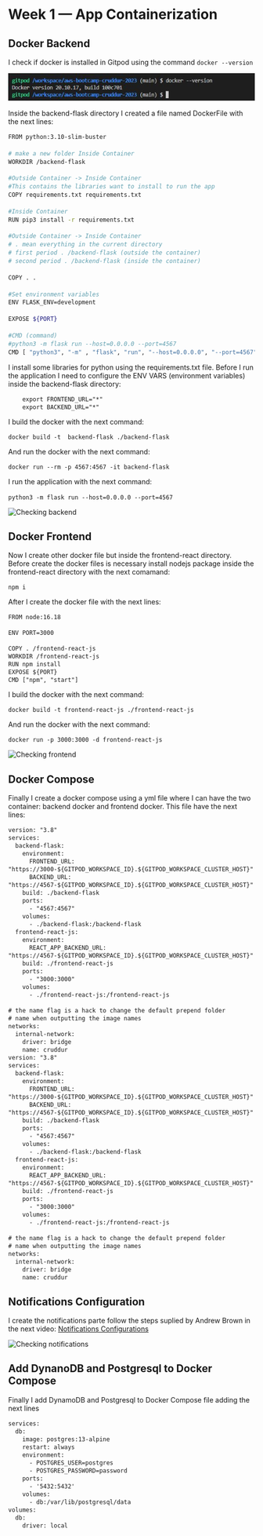 # Week 1 — App Containerization

## Docker Backend

I check if docker is installed in Gitpod using the command ```docker --version```

![Checking docker](assets/week1img/docker.JPG)

Inside the backend-flask directory I created a file named DockerFile with the next lines:

```sh
FROM python:3.10-slim-buster

# make a new folder Inside Container
WORKDIR /backend-flask 

#Outside Container -> Inside Container
#This contains the libraries want to install to run the app
COPY requirements.txt requirements.txt

#Inside Container
RUN pip3 install -r requirements.txt

#Outside Container -> Inside Container
# . mean everything in the current directory
# first period . /backend-flask (outside the container)
# second period . /backend-flask (inside the container)

COPY . .

#Set environment variables
ENV FLASK_ENV=development

EXPOSE ${PORT}

#CMD (command)
#python3 -m flask run --host=0.0.0.0 --port=4567
CMD [ "python3", "-m" , "flask", "run", "--host=0.0.0.0", "--port=4567"]
```

I install some libraries for python using the requirements.txt file. Before I run the application I need to configure the ENV VARS (environment variables) inside the backend-flask directory: 
```
    export FRONTEND_URL="*"
    export BACKEND_URL="*"
```



I build the docker with the next command: 
```
docker build -t  backend-flask ./backend-flask
```
And run the docker with the next command:

```
docker run --rm -p 4567:4567 -it backend-flask
```

I run the application with the next command: 

``` python3 -m flask run --host=0.0.0.0 --port=4567 ```

![Checking backend](assets/week1img/backend.JPG)

## Docker Frontend

Now I create other docker file but inside the frontend-react directory. Before create the docker files is necessary install nodejs package inside the frontend-react directory with the next comamand: 
```
npm i
```
After I create the docker file with the next lines:

``` 
FROM node:16.18

ENV PORT=3000

COPY . /frontend-react-js
WORKDIR /frontend-react-js
RUN npm install
EXPOSE ${PORT}
CMD ["npm", "start"]
```
I build the docker with the next command: 

```
docker build -t frontend-react-js ./frontend-react-js
```

And run the docker with the next command:
```
docker run -p 3000:3000 -d frontend-react-js
```

![Checking frontend](assets/week1img/frontend.JPG)

## Docker Compose

Finally I create a docker compose using a yml file where I can have the two container: backend docker and frontend docker. This file have the next lines:

```
version: "3.8"
services:
  backend-flask:
    environment:
      FRONTEND_URL: "https://3000-${GITPOD_WORKSPACE_ID}.${GITPOD_WORKSPACE_CLUSTER_HOST}"
      BACKEND_URL: "https://4567-${GITPOD_WORKSPACE_ID}.${GITPOD_WORKSPACE_CLUSTER_HOST}"
    build: ./backend-flask
    ports:
      - "4567:4567"
    volumes:
      - ./backend-flask:/backend-flask
  frontend-react-js:
    environment:
      REACT_APP_BACKEND_URL: "https://4567-${GITPOD_WORKSPACE_ID}.${GITPOD_WORKSPACE_CLUSTER_HOST}"
    build: ./frontend-react-js
    ports:
      - "3000:3000"
    volumes:
      - ./frontend-react-js:/frontend-react-js

# the name flag is a hack to change the default prepend folder
# name when outputting the image names
networks: 
  internal-network:
    driver: bridge
    name: cruddur
version: "3.8"
services:
  backend-flask:
    environment:
      FRONTEND_URL: "https://3000-${GITPOD_WORKSPACE_ID}.${GITPOD_WORKSPACE_CLUSTER_HOST}"
      BACKEND_URL: "https://4567-${GITPOD_WORKSPACE_ID}.${GITPOD_WORKSPACE_CLUSTER_HOST}"
    build: ./backend-flask
    ports:
      - "4567:4567"
    volumes:
      - ./backend-flask:/backend-flask
  frontend-react-js:
    environment:
      REACT_APP_BACKEND_URL: "https://4567-${GITPOD_WORKSPACE_ID}.${GITPOD_WORKSPACE_CLUSTER_HOST}"
    build: ./frontend-react-js
    ports:
      - "3000:3000"
    volumes:
      - ./frontend-react-js:/frontend-react-js

# the name flag is a hack to change the default prepend folder
# name when outputting the image names
networks: 
  internal-network:
    driver: bridge
    name: cruddur
```

## Notifications Configuration
I create the notifications parte follow the steps suplied by Andrew Brown in the next video: [Notifications Configurations](https://www.youtube.com/watch?v=k-_o0cCpksk&list=PLBfufR7vyJJ7k25byhRXJldB5AiwgNnWv&index=27)


![Checking notifications](assets/week1img/notifications.JPG)

## Add DynanoDB and Postgresql to Docker Compose

Finally I add DynamoDB and Postgresql to Docker Compose file adding the next lines
```
services:
  db:
    image: postgres:13-alpine
    restart: always
    environment:
      - POSTGRES_USER=postgres
      - POSTGRES_PASSWORD=password
    ports:
      - '5432:5432'
    volumes: 
      - db:/var/lib/postgresql/data
volumes:
  db:
    driver: local
```
